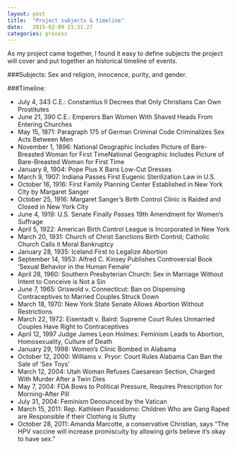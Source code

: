 ```yaml
---
layout: post
title:  "Project subjects & timeline"
date:   2015-02-09 21:31:27
categories: process
---
```

As my project came together, I found it easy to define subjects the project will cover and put together an historical timeline of events.

###Subjects:
Sex and religion, innocence, purity, and gender.

###Timeline:
- July 4, 343 C.E.: Constantius II Decrees that Only Christians Can Own Prostitutes
- June 21, 390 C.E.: Emperors Ban Women With Shaved Heads From Entering Churches
- May 15, 1871: Paragraph 175 of German Criminal Code Criminalizes Sex Acts Between Men
- November 1, 1896: National Geographic Includes Picture of Bare-Breasted Woman for First TimeNational Geographic Includes Picture of Bare-Breasted Woman for First Time
- January 8, 1904: Pope Pius X Bans Low-Cut Dresses
- March 9, 1907: Indiana Passes First Eugenic Sterilization Law in U.S.
- October 16, 1916: First Family Planning Center Established in New York City by Margaret Sanger
- October 25, 1916: Margaret Sanger’s Birth Control Clinic is Raided and Closed in New York City
- June 4, 1919: U.S. Senate Finally Passes 19th Amendment for Women’s Suffrage
- April 5, 1922: American Birth Control League is Incorporated in New York
- March 20, 1931: Church of Christ Sanctions Birth Control; Catholic Church Calls it Moral Bankruptcy
- January 28, 1935: Iceland First to Legalize Abortion
- September 14, 1953: Alfred C. Kinsey Publishes Controversial Book ‘Sexual Behavior in the Human Female’
- April 28, 1960: Southern Presbyterian Church: Sex in Marriage Without Intent to Conceive is Not a Sin
- June 7, 1965: Griswold v. Connecticut: Ban on Dispensing Contraceptives to Married Couples Struck Down
- March 18, 1970: New York State Senate Allows Abortion Without Restrictions
- March 22, 1972: Eisentadt v. Baird: Supreme Court Rules Unmarried Couples Have Right to Contraceptives
- April 12, 1997 Judge James Leon Holmes: Feminism Leads to Abortion, Homosexuality, Culture of Death
- January 29, 1998: Women’s Clinic Bombed in Alabama
- October 12, 2000: Williams v. Pryor: Court Rules Alabama Can Ban the Sale of ‘Sex Toys’
- March 12, 2004: Utah Woman Refuses Caesarean Section, Charged With Murder After a Twin Dies
- May 7, 2004: FDA Bows to Political Pressure, Requires Prescription for Morning-After Pill
- July 31, 2004: Feminism Denounced by the Vatican
- March 15, 2011: Rep. Kathleen Passidomo: Children Who are Gang Raped are Responsible if their Clothing is Slutty
- October 28, 2011: Amanda Marcotte, a conservative Christian, says “The HPV vaccine will increase promiscuity by allowing girls believe it’s okay to have sex.”
